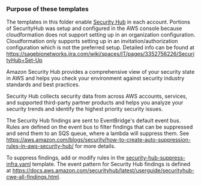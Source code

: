 ### Purpose of these templates
The templates in this folder enable
[Security Hub](https://docs.aws.amazon.com/securityhub/latest/userguide/what-is-securityhub.html)
in each account.  Portions of SecurityHub was setup and configured in the AWS console
because cloudformation does not support setting up in an organization configuration.
Cloudformation only supports setting up in an invitation/authorization configuration
which is not the preferred setup.  Detailed info can be found at
https://sagebionetworks.jira.com/wiki/spaces/IT/pages/3352756226/SecurityHub+Set-Up

Amazon Security Hub provides a comprehensive view of your security state in AWS
and helps you check your environment against security industry standards and best practices.

Security Hub collects security data from across AWS accounts, services, and supported third-party
partner products and helps you analyze your security trends and identify the highest priority
security issues.

The Security Hub findings are sent to EventBridge's default event bus. Rules are defined on the event bus
to filter findings that can be suppressed and send them to an SQS queue, where a lambda will suppress them.
See https://aws.amazon.com/blogs/security/how-to-create-auto-suppression-rules-in-aws-security-hub/ for
more details.

To suppress findings, add or modify rules in the [security-hub-suppress-infra.yaml](https://github.com/Sage-Bionetworks-IT/organizations-infra/tree/master/org-formation/075-security-hub/security-hub-suppress-infra.yaml) template. The event pattern
for Security Hub findings is defined at https://docs.aws.amazon.com/securityhub/latest/userguide/securityhub-cwe-all-findings.html.
